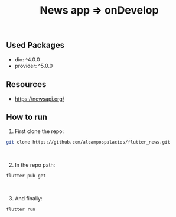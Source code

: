<h1 align="center">
  News app => onDevelop
</h1>

<!-- <h2 align="center">
  <img src="" height="400" />
</h2> -->

<br />

## Used Packages

- dio: ^4.0.0
- provider: ^5.0.0

## Resources

- https://newsapi.org/

## How to run

1. First clone the repo:

```bash
git clone https://github.com/alcampospalacios/flutter_news.git
```

<br />

2. In the repo path:

```bash
flutter pub get
```

<br />

3. And finally:

```bash
flutter run
```
